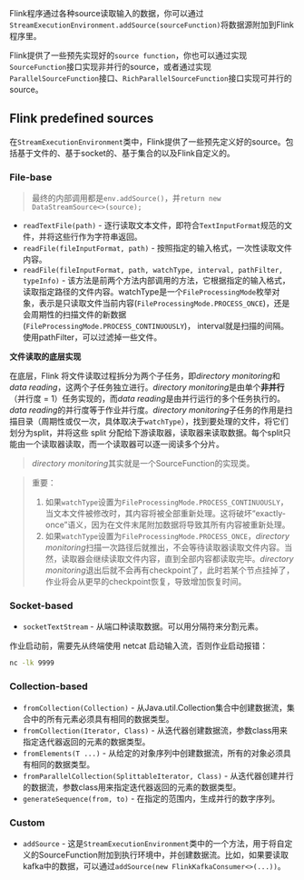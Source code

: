 Flink程序通过各种source读取输入的数据，你可以通过`StreamExecutionEnvironment.addSource(sourceFunction)`将数据源附加到Flink程序里。

Flink提供了一些预先实现好的`source function`，你也可以通过实现`SourceFunction`接口实现非并行的source，或者通过实现`ParallelSourceFunction`接口、`RichParallelSourceFunction`接口实现可并行的source。

## Flink predefined sources

在`StreamExecutionEnvironment`类中，Flink提供了一些预先定义好的source。包括基于文件的、基于socket的、基于集合的以及Flink自定义的。

### File-base

> 最终的内部调用都是`env.addSource()`，并`return new DataStreamSource<>(source);`

* `readTextFile(path)` - 逐行读取文本文件，即符合`TextInputFormat`规范的文件，并将这些行作为字符串返回。
* `readFile(fileInputFormat, path)` - 按照指定的输入格式，一次性读取文件内容。
* `readFile(fileInputFormat, path, watchType, interval, pathFilter, typeInfo)` - 该方法是前两个方法内部调用的方法，它根据指定的输入格式，读取指定路径的文件内容。watchType是一个`FileProcessingMode`枚举对象，表示是只读取文件当前内容(`FileProcessingMode.PROCESS_ONCE`)，还是会周期性的扫描文件的新数据(`FileProcessingMode.PROCESS_CONTINUOUSLY`)， interval就是扫描的间隔。使用pathFilter，可以过滤掉一些文件。

**文件读取的底层实现**

在底层，Flink 将文件读取过程拆分为两个子任务，即*directory monitoring*和*data reading*，这两个子任务独立进行。*directory monitoring*是由单个**非并行**（并行度 = 1）任务实现的，而*data reading*是由并行运行的多个任务执行的。*data reading*的并行度等于作业并行度。*directory monitoring*子任务的作用是扫描目录（周期性或仅一次，具体取决于`watchType`），找到要处理的文件，将它们划分为split，并将这些 split 分配给下游读取器，读取器来读取数据。每个split只能由一个读取器读取，而一个读取器可以逐一阅读多个分片。

> *directory monitoring*其实就是一个SourceFunction的实现类。

> 重要：
>
> 1. 如果`watchType`设置为`FileProcessingMode.PROCESS_CONTINUOUSLY`，当文本文件被修改时，其内容将被全部重新处理。这将破坏“exactly-once”语义，因为在文件末尾附加数据将导致其所有内容被重新处理。
> 2. 如果`watchType`设置为`FileProcessingMode.PROCESS_ONCE`，*directory monitoring*扫描一次路径后就推出，不会等待读取器读取文件内容。当然，读取器会继续读取文件内容，直到全部内容都读取完毕。*directory monitoring*退出后就不会再有checkpoint了，此时若某个节点挂掉了，作业将会从更早的checkpoint恢复，导致增加恢复时间。

### Socket-based

* `socketTextStream` - 从端口种读取数据。可以用分隔符来分割元素。

作业启动前，需要先从终端使用 netcat 启动输入流，否则作业启动报错：
```bash
nc -lk 9999
```



### Collection-based

* `fromCollection(Collection)` - 从Java.util.Collection集合中创建数据流，集合中的所有元素必须具有相同的数据类型。
* `fromCollection(Iterator, Class)` - 从迭代器创建数据流，参数class用来指定迭代器返回的元素的数据类型。
* `fromElements(T ...)` - 从给定的对象序列中创建数据流，所有的对象必须具有相同的数据类型。
* `fromParallelCollection(SplittableIterator, Class)` - 从迭代器创建并行的数据流，参数class用来指定迭代器返回的元素的数据类型。
* `generateSequence(from, to)` - 在指定的范围内，生成并行的数字序列。

### Custom

* `addSource` - 这是`StreamExecutionEnvironment`类中的一个方法，用于将自定义的SourceFunction附加到执行环境中，并创建数据流。比如，如果要读取kafka中的数据，可以通过`addSource(new FlinkKafkaConsumer<>(...))`。